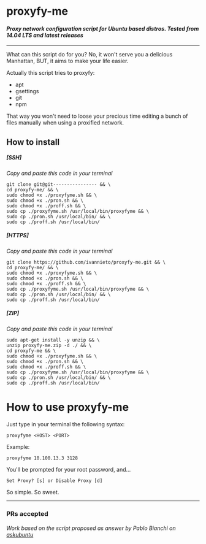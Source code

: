 # proxyfy-me

#### *Proxy network configuration script for Ubuntu based distros. Tested from 14.04 LTS and latest releases*

____

What can this script do for you? No, it won't serve you a delicious Manhattan, BUT, it aims to make your life easier.

Actually this script tries to proxyfy:

* apt
* gsettings
* git
* npm

That way you won't need to loose your precious time editing a bunch of files manually when using a proxified network.

## How to install

##### [SSH]
*Copy and paste this code in your terminal*

    git clone git@git---------------- && \
    cd proxyfy-me/ && \
    sudo chmod +x ./proxyfyme.sh && \
    sudo chmod +x ./pron.sh && \
    sudo chmod +x ./proff.sh && \
    sudo cp ./proxyfyme.sh /usr/local/bin/proxyfyme && \
    sudo cp ./pron.sh /usr/local/bin/ && \
    sudo cp ./proff.sh /usr/local/bin/

##### [HTTPS]
*Copy and paste this code in your terminal*

    git clone https://github.com/ivannieto/proxyfy-me.git && \
    cd proxyfy-me/ && \
    sudo chmod +x ./proxyfyme.sh && \
    sudo chmod +x ./pron.sh && \
    sudo chmod +x ./proff.sh && \
    sudo cp ./proxyfyme.sh /usr/local/bin/proxyfyme && \
    sudo cp ./pron.sh /usr/local/bin/ && \
    sudo cp ./proff.sh /usr/local/bin/

##### [ZIP]
*Copy and paste this code in your terminal*

    sudo apt-get install -y unzip && \
    unzip proxyfy-me.zip -d ./ && \
    cd proxyfy-me && \
    sudo chmod +x ./proxyfyme.sh && \
    sudo chmod +x ./pron.sh && \
    sudo chmod +x ./proff.sh && \
    sudo cp ./proxyfyme.sh /usr/local/bin/proxyfyme && \
    sudo cp ./pron.sh /usr/local/bin/ && \
    sudo cp ./proff.sh /usr/local/bin/

# How to use proxyfy-me

Just type in your terminal the following syntax:

    proxyfyme <HOST> <PORT>

Example:

    proxyfyme 10.100.13.3 3128

You'll be prompted for your root password, and...

    Set Proxy? [s] or Disable Proxy [d]

So simple. So sweet.

_____

### PRs accepted

###### Work based on the script proposed as answer by Pablo Bianchi on [askubuntu][1]

[1]: http://askubuntu.com/questions/150210/how-do-i-set-systemwide-proxy-servers-in-xubuntu-lubuntu-or-ubuntu-studio#151047
